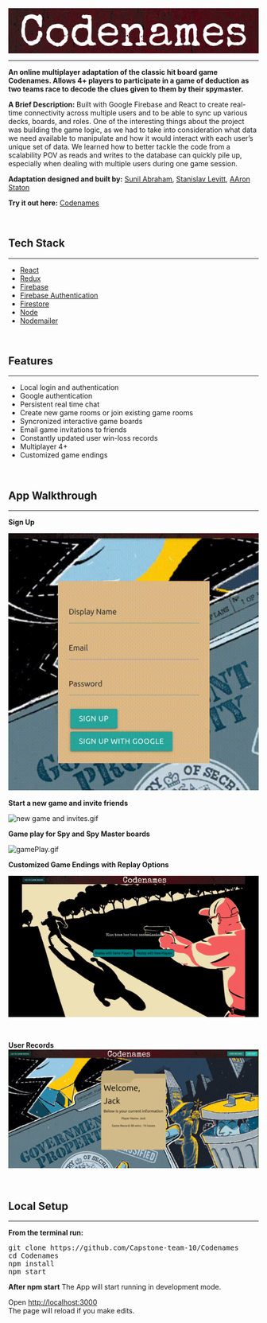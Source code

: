 <style>
  #header-logo {
    display: block;
    margin: auto;
  }
</style>

<img id="header-logo" src="/_resources/35c158d4790b477ea20d375a69aa9998.png"/>

---

**An online multiplayer adaptation of the classic hit board game Codenames. Allows 4+ players to participate in a game of deduction as two teams race to decode the clues given to them by their spymaster.**
<br/>

**A Brief Description:**
Built with Google Firebase and React to create real-time connectivity across multiple users and to be able to sync up various decks, boards, and roles. One of the interesting things about the project was building the game logic, as we had to take into consideration what data we need available to manipulate and how it would interact with each user’s unique set of data. We learned how to better tackle the code from a scalability POV as reads and writes to the database can quickly pile up, especially when dealing with multiple users during one game session.
<br />

**Adaptation designed and built by:** [Sunil Abraham](https://github.com/iamnotsunil), [Stanislav Levitt](https://github.com/stanislavlevitt), [AAron Staton](https://github.com/Astaton)

**Try it out here:** [Codenames](https://codenames-3a350.firebaseapp.com)

<br />

## Tech Stack

---

- [React](https://reactjs.org/)
- [Redux](https://redux.js.org/)
- [Firebase](https://firebase.google.com/)
- [Firebase Authentication](https://firebase.google.com/docs/auth)
- [Firestore](https://firebase.google.com/docs/firestore)
- [Node](https://nodejs.org/en/)
- [Nodemailer](https://nodemailer.com/about/)

<br />

## Features

---

- Local login and authentication
- Google authentication
- Persistent real time chat
- Create new game rooms or join existing game rooms
- Syncronized interactive game boards
- Email game invitations to friends
- Constantly updated user win-loss records
- Multiplayer 4+
- Customized game endings

<br/>

## App Walkthrough

---

**Sign Up**

![signUp.gif](/_resources/6305f0ba7c8644e08e383ffcc1ba0878.gif)
<br/>

**Start a new game and invite friends**

![new game and invites.gif](/_resources/ca37e06b59c74edbbb6ae8612306ad76.gif)
<br />

**Game play for Spy and Spy Master boards**

![gamePlay.gif](/_resources/06dae5623afa4db1907071c037e737f9.gif)
<br />

**Customized Game Endings with Replay Options**

![endGameScreens.gif](/_resources/cdb6d05660734b68b0f57c9f792966b7.gif)

<br />

**User Records**
![UserRecord.png](/_resources/b75eb7bca83e407b878150cb96bfe616.png)

<br />

## Local Setup

---

**From the terminal run:**

<pre>
git clone https://github.com/Capstone-team-10/Codenames 
cd Codenames 
npm install 
npm start
</pre>

**After npm start**
The App will start running in development mode.
  
Open [http://localhost:3000](http://localhost:3000)<br />
The page will reload if you make edits.
